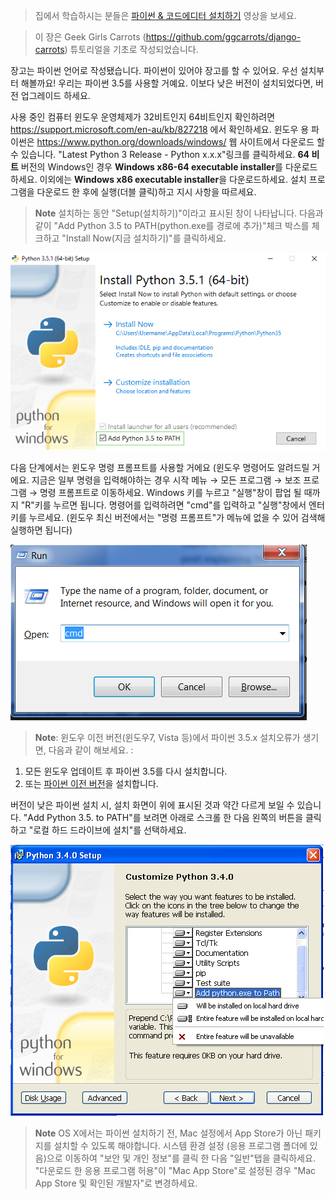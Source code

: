 > 집에서 학습하시는 분들은 [파이썬 & 코드에디터 설치하기](https://www.youtube.com/watch?v=pVTaqzKZCdA) 영상을 보세요.

> 이 장은 Geek Girls Carrots (https://github.com/ggcarrots/django-carrots) 튜토리얼을 기초로 작성되었습니다.

장고는 파이썬 언어로 작성됐습니다. 파이썬이 있어야 장고를 할 수 있어요. 우선 설치부터 해볼까요! 우리는 파이썬 3.5를 사용할 거예요. 이보다 낮은 버전이 설치되었다면, 버전 업그레이드 하세요.

<!--sec data-title="Windows" data-id="python_windows" data-collapse=true ces-->

사용 중인 컴퓨터 윈도우 운영체제가 32비트인지 64비트인지 확인하려면 https://support.microsoft.com/en-au/kb/827218 에서 확인하세요. 윈도우 용 파이썬은 https://www.python.org/downloads/windows/ 웹 사이트에서 다운로드 할 수 있습니다. "Latest Python 3 Release - Python x.x.x"링크를 클릭하세요. **64 비트** 버전의 Windows인 경우 **Windows x86-64 executable installer**를 다운로드하세요. 이외에는 **Windows x86 executable installer**을 다운로드하세요. 설치 프로그램을 다운로드 한 후에 실행(더블 클릭)하고 지시 사항을 따르세요.

> **Note** 설치하는 동안 "Setup(설치하기)"이라고 표시된 창이 나타납니다. 다음과 같이 "Add Python 3.5 to PATH(python.exe를 경로에 추가)"체크 박스를 체크하고 "Install Now(지금 설치하기)"를 클릭하세요.

![Don't forget to add Python to the Path](../python_installation/images/python-installation-options.png)

다음 단계에서는 윈도우 명령 프롬프트를 사용할 거에요 (윈도우 명령어도 알려드릴 거에요. 지금은 일부 명령을 입력해야하는 경우 시작 메뉴 → 모든 프로그램 → 보조 프로그램 → 명령 프롬프트로 이동하세요. Windows 키를 누르고 "실행"창이 팝업 될 때까지 "R"키를 누르면 됩니다. 명령어를 입력하려면 "cmd"를 입력하고 "실행"창에서 엔터키를 누르세요. (윈도우 최신 버전에서는 "명령 프롬프트"가 메뉴에 없을 수 있어 검색해 실행하면 됩니다)

![Type "cmd" in the "Run" window](../python_installation/images/windows-plus-r.png)

> **Note**: 윈도우 이전 버전(윈도우7, Vista 등)에서 파이썬 3.5.x 설치오류가 생기면, 다음과 같이 해보세요. :
1. 모든 윈도우 업데이트 후 파이썬 3.5를 다시 설치합니다.
2. 또는 [파이썬 이전 버전](https://www.python.org/downloads/windows/)을 설치합니다. 

버전이 낮은 파이썬 설치 시, 설치 화면이 위에 표시된 것과 약간 다르게 보일 수 있습니다. "Add Python 3.5. to PATH"를 보려면 아래로 스크롤 한 다음 왼쪽의 버튼을 클릭하고 "로컬 하드 드라이브에 설치"를 선택하세요.

![Add Python to the Path, older versions](../python_installation/images/add_python_to_windows_path.png)

<!--endsec-->

<!--sec data-title="OS X" data-id="python_OSX"
data-collapse=true ces-->

> **Note** OS X에서는 파이썬 설치하기 전, Mac 설정에서 App Store가 아닌 패키지를 설치할 수 있도록 해야합니다. 시스템 환경 설정 (응용 프로그램 폴더에 있음)으로 이동하여 "보안 및 개인 정보"를 클릭 한 다음 "일반"탭을 클릭하세요. "다운로드 한 응용 프로그램 허용"이 "Mac App Store"로 설정된 경우 "Mac App Store 및 확인된 개발자"로 변경하세요.
